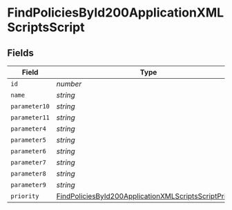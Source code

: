 # FindPoliciesById200ApplicationXMLScriptsScript


## Fields

| Field                                                                                                                                       | Type                                                                                                                                        | Required                                                                                                                                    | Description                                                                                                                                 | Example                                                                                                                                     |
| ------------------------------------------------------------------------------------------------------------------------------------------- | ------------------------------------------------------------------------------------------------------------------------------------------- | ------------------------------------------------------------------------------------------------------------------------------------------- | ------------------------------------------------------------------------------------------------------------------------------------------- | ------------------------------------------------------------------------------------------------------------------------------------------- |
| `id`                                                                                                                                        | *number*                                                                                                                                    | :heavy_minus_sign:                                                                                                                          | N/A                                                                                                                                         | 1                                                                                                                                           |
| `name`                                                                                                                                      | *string*                                                                                                                                    | :heavy_minus_sign:                                                                                                                          | N/A                                                                                                                                         | mountNetworkShare.sh                                                                                                                        |
| `parameter10`                                                                                                                               | *string*                                                                                                                                    | :heavy_minus_sign:                                                                                                                          | N/A                                                                                                                                         |                                                                                                                                             |
| `parameter11`                                                                                                                               | *string*                                                                                                                                    | :heavy_minus_sign:                                                                                                                          | N/A                                                                                                                                         |                                                                                                                                             |
| `parameter4`                                                                                                                                | *string*                                                                                                                                    | :heavy_minus_sign:                                                                                                                          | N/A                                                                                                                                         |                                                                                                                                             |
| `parameter5`                                                                                                                                | *string*                                                                                                                                    | :heavy_minus_sign:                                                                                                                          | N/A                                                                                                                                         |                                                                                                                                             |
| `parameter6`                                                                                                                                | *string*                                                                                                                                    | :heavy_minus_sign:                                                                                                                          | N/A                                                                                                                                         |                                                                                                                                             |
| `parameter7`                                                                                                                                | *string*                                                                                                                                    | :heavy_minus_sign:                                                                                                                          | N/A                                                                                                                                         |                                                                                                                                             |
| `parameter8`                                                                                                                                | *string*                                                                                                                                    | :heavy_minus_sign:                                                                                                                          | N/A                                                                                                                                         |                                                                                                                                             |
| `parameter9`                                                                                                                                | *string*                                                                                                                                    | :heavy_minus_sign:                                                                                                                          | N/A                                                                                                                                         |                                                                                                                                             |
| `priority`                                                                                                                                  | [FindPoliciesById200ApplicationXMLScriptsScriptPriority](../../models/operations/findpoliciesbyid200applicationxmlscriptsscriptpriority.md) | :heavy_minus_sign:                                                                                                                          | N/A                                                                                                                                         |                                                                                                                                             |